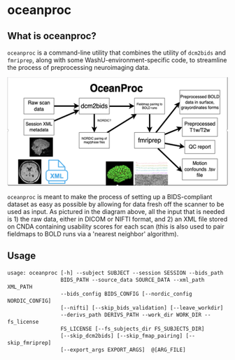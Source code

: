 # oceanproc

## What is oceanproc?

`oceanproc` is a command-line utility that combines the utility of `dcm2bids` and `fmriprep`, along with some WashU-environment-specific code, to streamline the process of preprocessing neuroimaging data. 

![oceanproc workflow](./_static/oceanproc-flow.png)

`oceanproc` is meant to make the process of setting up a BIDS-compliant dataset as easy as possible by allowing for data fresh off the scanner to be used as input. As pictured in the diagram above, all the input that is needed is 1) the raw data, either in DICOM or NIFTI format, and 2) an XML file stored on CNDA containing usability scores for each scan (this is also used to pair fieldmaps to BOLD runs via a 'nearest neighbor' algorithm). 

## Usage

```
usage: oceanproc [-h] --subject SUBJECT --session SESSION --bids_path
                 BIDS_PATH --source_data SOURCE_DATA --xml_path XML_PATH
                 --bids_config BIDS_CONFIG [--nordic_config NORDIC_CONFIG]
                 [--nifti] [--skip_bids_validation] [--leave_workdir]
                 --derivs_path DERIVS_PATH --work_dir WORK_DIR --fs_license
                 FS_LICENSE [--fs_subjects_dir FS_SUBJECTS_DIR]
                 [--skip_dcm2bids] [--skip_fmap_pairing] [--skip_fmriprep]
                 [--export_args EXPORT_ARGS]  @[ARG_FILE]
```




